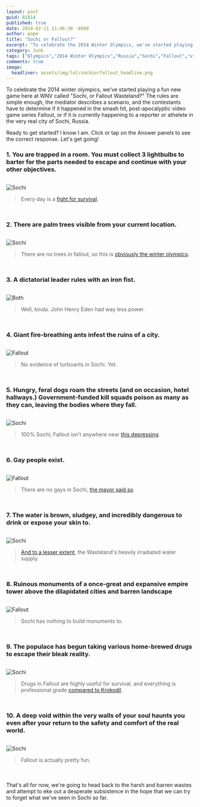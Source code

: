 ```yaml
---
layout: post
guid: 81814
published: true
date: 2014-02-11 11:46:38 -0500
author: pope
title: "Sochi or Fallout?"
excerpt: "To celebrate the 2014 Winter Olympics, we've started playing a fun new game called \"Sochi, or Fallout Wasteland?\" The rules are simple, for each scenario, contestants determine if it happened in the post-apocalyptic video game series Fallout, or if it is currently happening in the very real city of Sochi, Russia."
category: Junk
tags: ["Olympics","2014 Winter Olympics","Russia","Sochi","Fallout","video games","sports","please to not reporting us to secret police","Krokodil","drugs","despair","dangerous face water","feral dogs"]
comments: true 
image:
  headliner: assets/img/lol/sochiorfallout_headline.png
---
```


To celebrate the 2014 winter olympics, we've started playing a fun new game here at WNV called "Sochi, or Fallout Wasteland?" The rules are simple enough, the mediator describes a scenario, and the contestants have to determine if it happened in the smash hit, post-apocalyptic video game series Fallout, or if it is currently happening to a reporter or athelete in the very real city of Sochi, Russia.

Ready to get started? I know I am. Click or tap on the Answer panels to see the correct response. Let's get going!

### 1\. You are trapped in a room. You must collect 3 lightbulbs to barter for the parts needed to escape and continue with your other objectives.

<div class="answerpanel"><img src="/assets/img/lol/sochiorfallout1_lightbulbs.png" alt="Sochi"><br><blockquote><p>Every day is a <a href="https://twitter.com/DanWetzel/status/430829086022569984" target="_blank">fight for survival</a>.</p></blockquote></div>

### 2\. There are palm trees visible from your current location.

<div class="answerpanel"><img src="/assets/img/lol/sochiorfallout2_palmtrees.png" alt="Sochi"><br><blockquote><p>There are no trees in fallout, so this is <a href="http://www.stuff.co.nz/travel/destinations/europe/9666441/The-lowdown-on-the-upcoming-Olympic-venue" target="_blank">obviously the winter olympics</a>.</p></blockquote></div>

### 3\. A dictatorial leader rules with an iron fist.

<div class="answerpanel"><img src="/assets/img/lol/sochiorfallout3_ironfist.png" alt="Both"><br><blockquote><p>Well, kinda. John Henry Eden had way less power.</p></blockquote></div>

### 4\. Giant fire-breathing ants infest the ruins of a city.

<div class="answerpanel"><img src="/assets/img/lol/sochiorfallout4_fireants.png" alt="Fallout"><br><blockquote><p>No evidence of turboants in Sochi. Yet.</p></blockquote></div>

### 5\. Hungry, feral dogs roam the streets (and on occasion, hotel hallways.) Government-funded kill squads poison as many as they can, leaving the bodies where they fall.

<div class="answerpanel"><img src="/assets/img/lol/sochiorfallout5_dogs.png" alt="Sochi"><br><blockquote><p>100% Sochi; Fallout isn't anywhere near <a href="http://www.nydailynews.com/sports/olympics/sochi-plans-mass-killing-stray-dogs-olympics-article-1.1600417" target="_blank">this depressing</a>.</p></blockquote></div>

### 6\. Gay people exist.

<div class="answerpanel"><img src="/assets/img/lol/sochiorfallout6_gay.png" alt="Fallout"><br><blockquote><p>There are no gays in Sochi, <a href="http://www.bbc.co.uk/news/uk-25675957" target="_blank">the mayor said so</a>.</p></blockquote></div>

### 7\. The water is brown, sludgey, and incredibly dangerous to drink or expose your skin to.

<div class="answerpanel"><img src="/assets/img/lol/sochiorfallout7_water.png" alt="Sochi"><br><blockquote><p><a href="https://twitter.com/StacyStClair/statuses/430536725341798402" target="_blank">And to a lesser extent</a>, the Wasteland's heavily irradiated water supply.</p></blockquote></div>

### 8\. Ruinous monuments of a once-great and expansive empire tower above the dilapidated cities and barren landscape

<div class="answerpanel"><img src="/assets/img/lol/sochiorfallout8_monuments.png" alt="Fallout"><br><blockquote><p>Sochi has nothing to build monuments to.</p></blockquote></div>

### 9\. The populace has begun taking various home-brewed drugs to escape their bleak reality.

<div class="answerpanel"><img src="/assets/img/lol/sochiorfallout9_drugs.png" alt="Sochi"><br><blockquote><p>Drugs in Fallout are highly useful for survival, and everything is professional grade <a href="http://io9.com/5859291/krokodil-russias-designer-drug-that-will-eat-your-flesh" target="_blank">compared to Krokodil</a>.</p></blockquote></div>

### 10\. A deep void within the very walls of your soul haunts you even after your return to the safety and comfort of the real world.

<div class="answerpanel"><img src="/assets/img/lol/sochiorfallout10_despair.png" alt="Sochi"><br><blockquote><p>Fallout is actually pretty fun.</p></blockquote></div>

That's all for now, we're going to head back to the harsh and barren wastes and attempt to eke out a desperate subsistence in the hope that we can try to forget what we've seen in Sochi so far.

<script type="text/javascript">$(document).ready(function(){ $('.answerpanel').before('<blockquote class="showanswer"><p><a>Click to show answer</a></p></blockquote>').hide(); $('.showanswer').click(function(eo){ $(this).next('.answerpanel').show(); var theimg = $(this).next('.answerpanel').children('img'); if($('img.headliner').width() == 600){ theimg.height(342); theimg.width(600); }else{ theimg.height(450); theimg.width(800); } $(this).hide(); }); });</script>

<style type="text/css">div.answerpanel{ margin-top: 30px; margin-bottom: 50px; }</style>